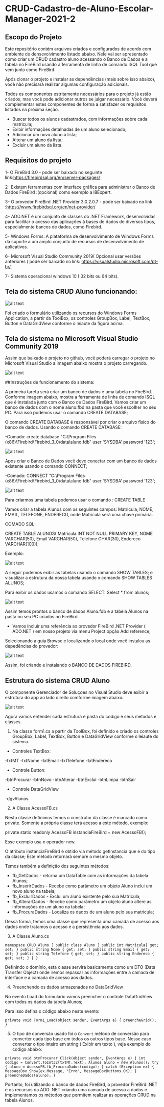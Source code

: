 # CRUD-Cadastro-de-Aluno-Escolar-Manager-2021-2

## Escopo do Projeto

Este repositório contém arquivos criados e configurados de acordo com ambiente de densevolvimento listado abaixo. Nele vai ser apresentado como criar um CRUD cadastro aluno acessando o Banco de Dados e a tabela no FireBird usando a ferramenta de linha de comando ISQL Tool que vem junto como FireBird. 

Após clonar o projeto e instalar as dependências (mais sobre isso abaixo), você não precisará realizar algumas configuração adicionais. 

Todos os componentes estritamente necessários para o projeto já estão criados, mas você pode adicionar outros se julgar necessário. Você deverá complementar estes componentes de forma a satisfazer os requisitos listados na próxima seção.

- Buscar todos os alunos cadastrados, com informações sobre cada matricula;
- Exibir informações detalhadas de um aluno selecionado; 
- Adicionar um novo aluno à lista;
- Alterar um aluno da lista;
- Excluir um aluno da lista.

## Requisitos do projeto

1- O FireBird 3.0 - pode ser baixado no seguinte link:https://firebirdsql.org/en/server-packages/

2- Existem ferramentas com interface gráfica para administrar o Banco de Dados FireBird :(opcional) como exemplo a IBExpert.

3- O provedor FireBird .NET Provider 3.0.2.0.7 - pode ser baixado no link :https://www.firebirdsql.org/en/net-provider/

4- ADO.NET é um conjunto de classes do .NET Framework, desenvolvidas para facilitar o acesso das aplicações à bases de dados de diversos tipos, especialmente bancos de dados, como Firebird.

5- Windows Forms: A plataforma de desenvolvimento de Windows Forms dá suporte a um amplo conjunto de recursos de desenvolvimento de aplicativos.

6- Microsoft Visual Studio Community 2019( Opcional usar versões anteriores ) pode ser baixado no link: https://visualstudio.microsoft.com/pt-br/.

7- Sistema operacional windows 10 ( 32 bits ou 64 bits).

## Tela do sistema CRUD Aluno funcionando:

![alt text](https://github.com/odairX/CRUD-Cadastro-de-Aluno-Escolar-Manager-2020-2/blob/master/img/img1.PNG)

Foi criado o formulário utilizando os recursos do Windows Forms Application, a partir da ToolBox, os controles GroupBox, Label, TextBox, Button e DataGridView conforme o leiaute da figura acima.

## Tela do sistema no Microsoft Visual Studio Community 2019

Assim que baixado o projeto no github, você poderá carregar o projeto no Microsoft Visual Studio a imagem abaixo mostra o projeto carregando.

![alt text](https://github.com/odairX/CRUD-Cadastro-de-Aluno-Escolar-Manager-2020-2/blob/master/img/img2.PNG)

##Instruções de funcionamento do sistema:

A primeira tarefa será criar um banco de dados e uma tabela no FireBird. Conforme imagem abaixo, mostra a ferramenta de linha de comando ISQL que é instalada junto com o Banco de Dados FireBird. Vamos criar um banco de dados com o nome aluno.fbd na pasta que você escolher no seu PC. Para isso podemos usar o comando CREATE DATABASE;

O comando CREATE DATABASE é responsável por criar o arquivo físico do banco de dados. Usando o comando CREATE DATABASE:

-Comado: create database "C:\Program Files (x86)\Firebird\Firebird_3_0\data\aluno.fdb" user 'SYSDBA' password '123';

![alt text](https://github.com/odairX/CRUD-Cadastro-de-Aluno-Escolar-Manager-2020-2/blob/master/img/img3.PNG)

Apos criar o Banco de Dados você deve conectar com um banco de dados existente usando o comando CONNECT;

-Comado: CONNECT "C:\Program Files (x86)\Firebird\Firebird_3_0\data\aluno.fdb" user 'SYSDBA' password '123';

![alt text](https://github.com/odairX/CRUD-Cadastro-de-Aluno-Escolar-Manager-2020-2/blob/master/img/img4.PNG)

Para criarmos uma tabela podemos usar o comando : CREATE TABLE

Vamos criar a tabela Alunos com os seguintes campos: Matricula, NOME, EMAIL, TELEFONE, ENDERECO, onde Matricula será uma chave primária.

COMADO SQL:

CREATE TABLE ALUNOS(
Matricula INT NOT NULL PRIMARY KEY, 
NOME VARCHAR(50), 
Email VARCHAR(50), 
Telefone CHAR(30), 
Endereco VARCHAR(100));

Exemplo:

![alt text](https://github.com/odairX/CRUD-Cadastro-de-Aluno-Escolar-Manager-2020-2/blob/master/img/img5.PNG)

A seguir podemos exibir as tabelas usando o comando SHOW TABLES; e visualizar a estrutura da nossa tabela usando o comando SHOW TABLES ALUNOS;

Para exibir os dados usamos o comando SELECT: Select * from alunos;

![alt text](https://github.com/odairX/CRUD-Cadastro-de-Aluno-Escolar-Manager-2020-2/blob/master/img/img6.PNG)

Assim temos prontos o banco de dados Aluno.fdb e a tabela Alunos na pasta no seu PC criados no FireBird.

* Vamos incluir uma referência ao provedor FireBird .NET Provider ( ADO.NET ) em nosso projeto via menu Project opção Add reference;

Selecionando a guia Browse e localizando o local onde você instalou as depedências do provedor:

![alt text](https://github.com/odairX/CRUD-Cadastro-de-Aluno-Escolar-Manager-2020-2/blob/master/img/img7.PNG)

Assim, foi criando e instalando o BANCO DE DADOS FIREBIRD.

## Estrutura do sistema CRUD Aluno

O componente Gerenciador de Soluçoes no Visual Studio deve exibir a estrutura do app ao lado direito comforme imagem abaixo.

![alt text](https://github.com/odairX/CRUD-Cadastro-de-Aluno-Escolar-Manager-2020-2/blob/master/img/img8.PNG)

Agora vamos entender cada estrutura e pasta do codigo e seus metodos e classes.

1. Na classe form1.cs a partir da ToolBox, foi definido e criado os controles GroupBox, Label, TextBox, Button e DataGridView conforme o leiaute do sistema.

* Controles TextBox:

-txtMT
-txtNome
-txtEmail
-txtTelefone
-txtEndereco

* Controle Button:

-btnProcurar
-btnNovo
-btnAlterar
-btnExclui
-btnLimpa
-btnSair

* Controle DataGridView

-dgvAlunos

2. A Classe AcessoFB.cs

Nesta classe definimos temos o construtor da classe é marcado como private. Somente a própria classe terá acesso a este método, exemplo:

private static readonly AcessoFB instanciaFireBird = new AcessoFB(); 

Esse exemplo usa o operador new.

O atributo instanciaFireBird é obtido via método getInstancia que é do tipo da classe; Este método retornará sempre o mesmo objeto.

Temos também a definição dos seguintes métodos:

* fb_GetDados - retorna um DataTable com as informações da tabela Alunos;
* fb_InserirDados - Recebe como parâmetro um objeto Aluno inclui um novo aluno na tabela;
* fb_ExcluirDados - Exclui um aluno existente pelo sua Matricula;
* fb_AlterarDados - Recebe como parâmetro um objeto aluno altere as informações de um aluno na tabela;
* fb_ProcuraDados - Localiza os dados de um aluno pelo sua matricula;

Dessa forma, temos uma classe que representa uma camada de acesso aos dados onde tratamos o acesso e a persistência aos dados.

3. A Classe Aluno.cs 


`namespace CRUD_Aluno
{
    public class Aluno
    {
        public int Matricula{ get; set; }
        public string Nome { get; set; }
        public string Email { get; set; }
        public string Telefone { get; set; }
        public string Endereco { get; set; }
    }
}
`

Definindo o domínio, esta classe servirá basicamente como um DTO (Data Transfer Object) onde iremos repassar as informações entre a camada de interface e a camada de acesso aos dados.

4. Preenchendo os dados armazenados no DataGridView

No evento Load do formulário vamos preencher o controle DataGridView com todos os dados da tabela Alunos;

Para isso defina o código abaixo neste evento:

  `private void Form1_Load(object sender, EventArgs e)
  {
            preencheGrid();
 }`

5. O tipo de conversão usado foi o `Convert` método de conversão para converter cada tipo base em todos os outros tipos base. Nesse caso
converter o tipo inteiro em string ( Exibir em texto ), veja exemplo do codigo abaixo:

  `private void btnProcurar_Click(object sender, EventArgs e)
    {
        int codigo = Convert.ToInt32(txtMT.Text);
        Alunos aluno = new Alunos();
        try
        {
            aluno = AcessoFB.fb_ProcuraDados(codigo);
        }
        catch (Exception ex)
        {
            MessageBox.Show(ex.Message, "Erro", MessageBoxButtons.OK);
        }
        preencheDados(aluno);
    }`

Portanto, foi utilizando o banco de dados FireBird, o provedor FireBird .NET e os recursos da ADO .NET criando uma camada de acesso a dados e implementamos os métodos que permitem realizar as operações CRUD na tabela Alunos.

